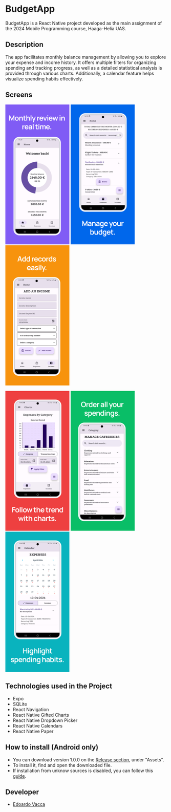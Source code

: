 # BudgetApp

BudgetApp is a React Native project developed as the main assignment of the 2024 Mobile Programming course, Haaga-Helia UAS.

## Description

The app facilitates monthly balance management by allowing you to explore your expense and income history.
It offers multiple filters for organizing spending and tracking progress, as well as a detailed statistical analysis is provided through various charts.
Additionally, a calendar feature helps visualize spending habits effectively.

## Screens
<p float="left">
<img src="https://github.com/edoardovac/budgetApp/blob/main/screenshots/Frame_1.png" alt="Home-Screen" width="200"/>
<img src="https://github.com/edoardovac/budgetApp/blob/main/screenshots/Frame_2.png" alt="Home-Screen" width="200"/>
<img src="https://github.com/edoardovac/budgetApp/blob/main/screenshots/Frame_3.png" alt="Home-Screen" width="200"/>
</p>
<p float="left">
<img src="https://github.com/edoardovac/budgetApp/blob/main/screenshots/Frame_4.png" alt="Home-Screen" width="200"/>
<img src="https://github.com/edoardovac/budgetApp/blob/main/screenshots/Frame_5.png" alt="Home-Screen" width="200"/>
<img src="https://github.com/edoardovac/budgetApp/blob/main/screenshots/Frame_6.png" alt="Home-Screen" width="200"/>
</p>

## Technologies used in the Project

- Expo
- SQLite
- React Navigation
- React Native Gifted Charts
- React Native Dropdown Picker
- React Native Calendars
- React Native Paper

## How to install (Android only)

- You can download version 1.0.0 on the [Release section](https://github.com/edoardovac/budgetApp/releases/tag/v1.0.0), under "Assets".
- To install it, find and open the downloaded file.
- If installation from unknow sources is disabled, you can follow this [guide](https://www.androidauthority.com/how-to-install-apks-31494/).

## Developer

- [Edoardo Vacca](https://github.com/edoardovac)
